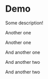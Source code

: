 # Demo

Some description!

Another one

Another one

And another one

And another two

And another two
